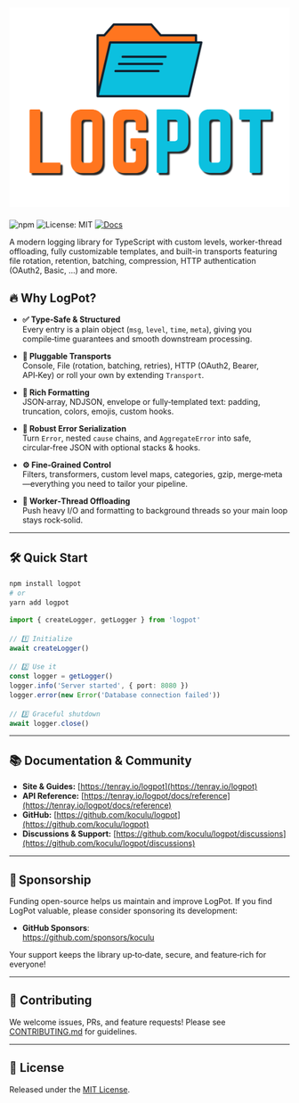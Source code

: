 ## ![LogPot](https://raw.githubusercontent.com//koculu/LogPot/main/docs-site/src/assets/logpot-logo.svg)

![npm](https://img.shields.io/npm/v/logpot) ![License: MIT](https://img.shields.io/badge/License-MIT-blue) [![Docs](https://img.shields.io/badge/docs-tenray.io%2Flogpot-green)](https://tenray.io/logpot)

A modern logging library for TypeScript with custom levels, worker-thread offloading, fully customizable templates, and built-in transports featuring file rotation, retention, batching, compression, HTTP authentication (OAuth2, Basic, ...) and more.

## 🔥 Why LogPot?

- **✅ Type‑Safe & Structured**  
  Every entry is a plain object (`msg`, `level`, `time`, `meta`), giving you compile‑time guarantees and smooth downstream processing.

- **🔌 Pluggable Transports**  
  Console, File (rotation, batching, retries), HTTP (OAuth2, Bearer, API‑Key) or roll your own by extending `Transport`.

- **🎨 Rich Formatting**  
  JSON‑array, NDJSON, envelope or fully‑templated text: padding, truncation, colors, emojis, custom hooks.

- **🐞 Robust Error Serialization**  
  Turn `Error`, nested `cause` chains, and `AggregateError` into safe, circular‑free JSON with optional stacks & hooks.

- **⚙️ Fine‑Grained Control**  
  Filters, transformers, custom level maps, categories, gzip, merge‑meta—everything you need to tailor your pipeline.

- **🧵 Worker‑Thread Offloading**  
  Push heavy I/O and formatting to background threads so your main loop stays rock‑solid.

---

## 🛠️ Quick Start

```bash
npm install logpot
# or
yarn add logpot
```

```ts
import { createLogger, getLogger } from 'logpot'

// 1️⃣ Initialize
await createLogger()

// 2️⃣ Use it
const logger = getLogger()
logger.info('Server started', { port: 8080 })
logger.error(new Error('Database connection failed'))

// 3️⃣ Graceful shutdown
await logger.close()
```

---

## 📚 Documentation & Community

- **Site & Guides:** [https://tenray.io/logpot](https://tenray.io/logpot)
- **API Reference:** [https://tenray.io/logpot/docs/reference](https://tenray.io/logpot/docs/reference)
- **GitHub:** [https://github.com/koculu/logpot](https://github.com/koculu/logpot)
- **Discussions & Support:** [https://github.com/koculu/logpot/discussions](https://github.com/koculu/logpot/discussions)

---

## 💖 Sponsorship

Funding open-source helps us maintain and improve LogPot.
If you find LogPot valuable, please consider sponsoring its development:

- **GitHub Sponsors**:  
  <https://github.com/sponsors/koculu>

Your support keeps the library up‑to‑date, secure, and feature‑rich for everyone!

---

## 🤝 Contributing

We welcome issues, PRs, and feature requests!
Please see [CONTRIBUTING.md](https://github.com/koculu/logpot/blob/main/.github/CONTRIBUTING.md) for guidelines.

---

## 📄 License

Released under the [MIT License](https://github.com/koculu/logpot?tab=MIT-1-ov-file#readme).
